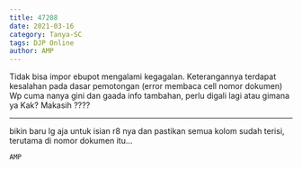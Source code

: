 ```yaml
---
title: 47208
date: 2021-03-16
category: Tanya-SC
tags: DJP Online
author: AMP
---
```


Tidak bisa impor ebupot mengalami kegagalan. Keterangannya terdapat kesalahan pada dasar pemotongan (error membaca cell nomor dokumen) Wp cuma nanya gini dan gaada info tambahan, perlu digali lagi atau gimana ya Kak? Makasih ????

---

bikin baru lg aja untuk isian r8 nya dan pastikan semua kolom sudah terisi, terutama di nomor dokumen itu...

`AMP`
